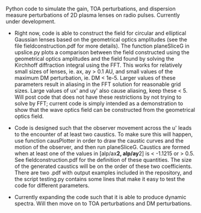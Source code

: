 Python code to simulate the gain, TOA perturbations, and dispersion measure perturbations of 2D plasma lenses on radio pulses. Currently under development.

- Right now, code is able to construct the field for circular and elliptical Gaussian lenses based on the geometrical optics amplitudes (see the file fieldconstruction.pdf for more details). The function planeSliceG in upslice.py plots a comparison between the field constructed using the geometrical optics amplitudes and the field found by solving the Kirchhoff diffraction integral using the FFT. This works for relatively small sizes of lenses, ie. ax, ay > 0.1 AU, and small values of the maximum DM perturbation, ie. DM < 1e-5. Larger values of these parameters result in aliasing in the FFT solution for reasonable grid sizes. Large values of ux' and uy' also cause aliasing, keep these < 5. Will post code that does not have these restrictions by not trying to solve by FFT; current code is simply intended as a demonstration to show that the wave optics field can be constructed from the geometrical optics field.

- Code is designed such that the observer movement across the u' leads to the encounter of at least two caustics. To make sure this will happen, use function causPlotter in order to draw the caustic curves and the motion of the observer, and then run planeSliceG. Caustics are formed when at least one of the values in [alp/ax**2, alp/ay**2] is < -1.1215 or > 0.5. See fieldconstruction.pdf for the definition of these quantities. The size of the generated caustics will be on the order of these two coefficients. There are two .pdf with output examples included in the repository, and the script testing.py contains some lines that make it easy to test the code for different parameters.

- Currently expanding the code such that it is able to produce dynamic spectra. Will then move on to TOA perturbations and DM perturbations.
